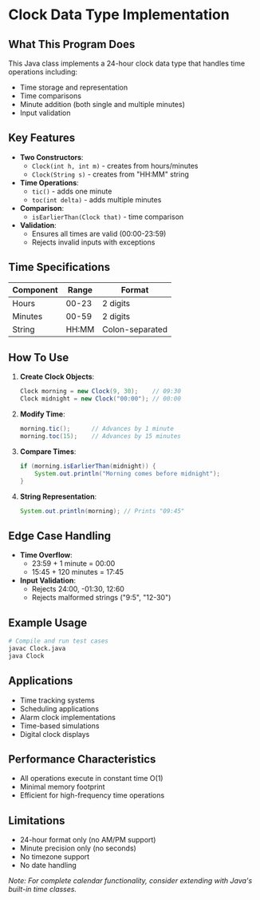 # Clock Data Type Implementation

## What This Program Does

This Java class implements a 24-hour clock data type that handles time operations including:
- Time storage and representation
- Time comparisons
- Minute addition (both single and multiple minutes)
- Input validation

## Key Features

- **Two Constructors**:
  - `Clock(int h, int m)` - creates from hours/minutes
  - `Clock(String s)` - creates from "HH:MM" string
- **Time Operations**:
  - `tic()` - adds one minute
  - `toc(int delta)` - adds multiple minutes
- **Comparison**:
  - `isEarlierThan(Clock that)` - time comparison
- **Validation**:
  - Ensures all times are valid (00:00-23:59)
  - Rejects invalid inputs with exceptions

## Time Specifications

| Component | Range    | Format |
|-----------|----------|--------|
| Hours     | 00-23    | 2 digits |
| Minutes   | 00-59    | 2 digits |
| String    | HH:MM    | Colon-separated |

## How To Use

1. **Create Clock Objects**:
   ```java
   Clock morning = new Clock(9, 30);    // 09:30
   Clock midnight = new Clock("00:00"); // 00:00
   ```

2. **Modify Time**:
   ```java
   morning.tic();      // Advances by 1 minute
   morning.toc(15);    // Advances by 15 minutes
   ```

3. **Compare Times**:
   ```java
   if (morning.isEarlierThan(midnight)) {
       System.out.println("Morning comes before midnight");
   }
   ```

4. **String Representation**:
   ```java
   System.out.println(morning); // Prints "09:45"
   ```

## Edge Case Handling

- **Time Overflow**:
  - 23:59 + 1 minute = 00:00
  - 15:45 + 120 minutes = 17:45
- **Input Validation**:
  - Rejects 24:00, -01:30, 12:60
  - Rejects malformed strings ("9:5", "12-30")

## Example Usage

```bash
# Compile and run test cases
javac Clock.java
java Clock
```

## Applications

- Time tracking systems
- Scheduling applications
- Alarm clock implementations
- Time-based simulations
- Digital clock displays

## Performance Characteristics

- All operations execute in constant time O(1)
- Minimal memory footprint
- Efficient for high-frequency time operations

## Limitations

- 24-hour format only (no AM/PM support)
- Minute precision only (no seconds)
- No timezone support
- No date handling

*Note: For complete calendar functionality, consider extending with Java's built-in time classes.*
